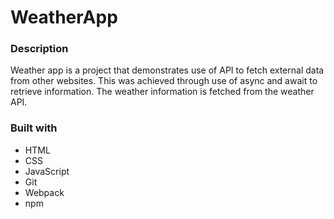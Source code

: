 # WeatherApp

### Description  
Weather app is a project that demonstrates use of API to fetch external data from other websites. This was achieved through use of async and await to retrieve information. The weather information is fetched from the weather API.

### Built with
- HTML
- CSS
- JavaScript
- Git
- Webpack
- npm

